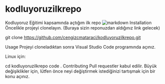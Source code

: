 # kodluyoruzilkrepo
Kodluyoruz Eğitimi kapsamında açtığım ilk repo
![markdown](https://github.com/gokcesimsek/kodluyoruzilkrepo/assets/112067974/72819008-e9b6-43b1-8dc4-46060d7b0e43)
Installation
Öncelikle projeyi clonelayın. (Buraya sizin reponuzdan aldığınız link gelecek)

git clone https://github.com/cengizcmataraci/kodluyoruzilkrepo.git

Usage
Projeyi cloneladıktan sonra Visual Studio Code programında açınız.

Linux için:

cd kodluyoruzilkrepo
code .
Contributing
Pull requestler kabul edilir. Büyük değişiklikler için, lütfen önce neyi değiştirmek istediğinizi tartışmak için bir konu açınız.


